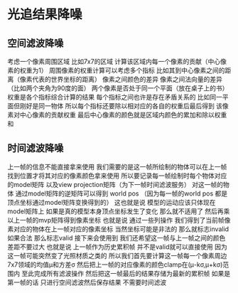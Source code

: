# 光追结果降噪
## 空间滤波降噪
考虑一个像素周围区域 比如7x7的区域 计算该区域内每一个像素的贡献（中心像素的权重为1）
周围像素的权重计算可以考虑多个指标 比如其到中心像素之间的距离（像素代表的世界坐标的距离） 
像素之间颜色的差异 像素之间法向量的差异（比如两个夹角为90度的面）
两个像素是否处于同一个平面（放在桌子上的书） 权重是各个指标综合计算的结果 每个指标之间也许是存在矛盾关系的
比如同一平面但刚好是同一物体 所以每个指标还要除以相对应的各自的权重后最后得到 该像素对中心像素的贡献权重
最后中心像素的颜色就是区域内颜色的累加和除以权重和
## 时间滤波降噪
上一帧的信息不能直接拿来使用 我们需要的是这一帧所绘制的物体可以在上一帧找到位置才将其对应的像素颜色拿来使用
所以要记录每一帧绘制时每个物体对应的model矩阵 以及view projection矩阵（为下一帧时间滤波服务）
对这一帧的物体 通过model矩阵的逆矩阵可以得到 world pos （因为每一帧的world pos 都是顶点坐标通过model矩阵变换得到的）
这也就是说 模型的运动应该只体现在model矩阵上 如果是真的模型本身顶点坐标发生了变化 那么就不适用了
然后再乘以上一帧的mvp矩阵得到像素坐标 也就是说 通过一些列操作
我们得到了当前帧像素对应的物体在上一帧对应的像素坐标 当然坐标可能是非法的 那么就标志invalid 如果合法 那么标志valid 接下来会使用到
我们还希望这一帧与上一帧之间的颜色差距不要过大 也就是说 上一帧作为历史累积帧 并不是valid就可以直接使用 因为这一帧可能突然变了光照材质之类的
所以我们首先要计算这一帧每一个像素周边7x7领域的均值μ和方差σ 然后把上一帧的对应像素的颜色clamp在(μ-kσ,μ+kσ)范围内
至此完成所有滤波操作 然后把这一帧最后的结果存储为最新的累积帧
如果是第一帧的话 只进行空间滤波然后保存结果 不需要时间滤波